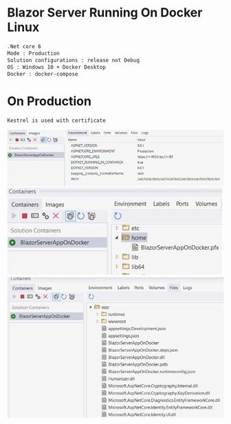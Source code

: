 # Blazor Server Running On Docker Linux
	.Net core 6
	Mode : Production
	Solution configurations : release not Debug
	OS : Windows 10 + Docker Desktop
	Docker : docker-compose


# On Production
	
	Kestrel is used with certificate
	

![image info](./Environment.png)
![image info](./Certificate.png)
![image info](./ProductionDLL.png)
